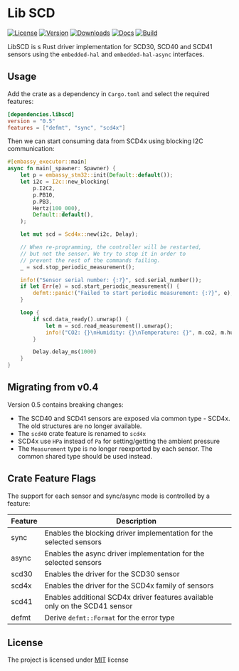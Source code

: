 # Lib SCD

[![License](https://img.shields.io/crates/l/libscd)](https://opensource.org/licenses/MIT)
[![Version](https://img.shields.io/crates/v/libscd)](https://crates.io/crates/libscd)
[![Downloads](https://img.shields.io/crates/d/libscd)](https://crates.io/crates/libscd)
[![Docs](https://img.shields.io/docsrs/libscd)](https://docs.rs/libscd/latest/libscd/)
[![Build](https://img.shields.io/github/actions/workflow/status/SvetlinZarev/libscd/run_tests.yml)](https://github.com/SvetlinZarev/libscd/actions)

LibSCD is s Rust driver implementation for SCD30, SCD40 and SCD41 sensors
using the `embedded-hal` and `embedded-hal-async` interfaces.

## Usage

Add the crate as a dependency in `Cargo.toml` and select the required features:

```toml
[dependencies.libscd]
version = "0.5"
features = ["defmt", "sync", "scd4x"]
```

Then we can start consuming data from SCD4x using blocking I2C communication:

```rust
#[embassy_executor::main]
async fn main(_spawner: Spawner) {
    let p = embassy_stm32::init(Default::default());
    let i2c = I2c::new_blocking(
        p.I2C2,
        p.PB10,
        p.PB3,
        Hertz(100_000),
        Default::default(),
    );

    let mut scd = Scd4x::new(i2c, Delay);

    // When re-programming, the controller will be restarted,
    // but not the sensor. We try to stop it in order to
    // prevent the rest of the commands failing.
    _ = scd.stop_periodic_measurement();

    info!("Sensor serial number: {:?}", scd.serial_number());
    if let Err(e) = scd.start_periodic_measurement() {
        defmt::panic!("Failed to start periodic measurement: {:?}", e);
    }

    loop {
        if scd.data_ready().unwrap() {
            let m = scd.read_measurement().unwrap();
            info!("CO2: {}\nHumidity: {}\nTemperature: {}", m.co2, m.humidity, m.temperature)
        }

        Delay.delay_ms(1000)
    }
}
```

## Migrating from v0.4

Version 0.5 contains breaking changes:

* The SCD40 and SCD41 sensors are exposed via common type - SCD4x. The old
  structures are no longer available.
* The `scd40` crate feature is renamed to `scd4x`
* SCD4x use `HPa` instead of `Pa` for setting/getting the ambient pressure
* The `Measurement` type is no longer reexported by each sensor. The
  common shared type should be used instead.

## Crate Feature Flags

The support for each sensor and sync/async mode is controlled by a feature:

| Feature | Description                                                                 |
|---------|-----------------------------------------------------------------------------|
| sync    | Enables the blocking driver implementation for the selected sensors         |
| async   | Enables the async driver implementation for the selected sensors            |
| scd30   | Enables the driver for the SCD30 sensor                                     |
| scd4x   | Enables the driver for the SCD4x family of sensors                          |
| scd41   | Enables additional SCD4x driver features available only on the SCD41 sensor |
| defmt   | Derive `defmt::Format` for the error type                                   |

## License

The project is licensed under [MIT](https://opensource.org/licenses/MIT) license
